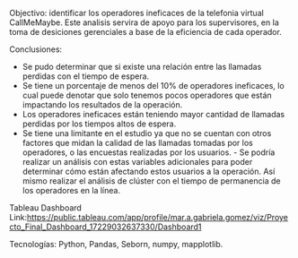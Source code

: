 Objectivo: identificar los operadores ineficaces de la telefonia virtual CallMeMaybe. Este analisis servira de apoyo para los supervisores, en la toma de desiciones gerenciales a base de la eficiencia de cada operador.

Conclusiones:
- Se pudo determinar que si existe una relación entre las llamadas perdidas con el tiempo de espera. 
- Se tiene un porcentaje de menos del 10% de operadores ineficaces, lo cual puede denotar que solo tenemos pocos operadores que están impactando los resultados de la operación. 
- Los operadores ineficaces están teniendo mayor cantidad de llamadas perdidas por los tiempos altos de espera. 
- Se tiene una limitante en el estudio ya que no se cuentan con otros factores que midan la calidad de las llamadas tomadas por los operadores, o las encuestas realizadas por los usuarios. - Se podría realizar un análisis con estas variables adicionales para poder determinar cómo están afectando estos usuarios a la operación. Así mismo realizar el análisis de clúster con el tiempo de permanencia de los operadores en la línea.

Tableau Dashboard Link:https://public.tableau.com/app/profile/mar.a.gabriela.gomez/viz/Proyecto_Final_Dashboard_17229032637330/Dashboard1

Tecnologías: Python, Pandas, Seborn, numpy, mapplotlib. 
